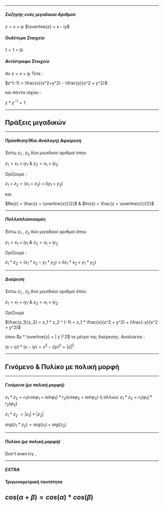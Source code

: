 _____
##### **Συζηγής ενός μιγαδικού Αριθμού**

$z = x + iy$
$\overline{z} = x - iy$

##### **Ουδέτερο Στοιχείο**

$1 = 1 + 0i$

##### **Αντίστροφο Στοιχείο**

Αν $z = x + iy$ 
Τότε :

$z^{-1} = \frac{x}{x^2+y^2} - i\frac{y}{x^2 + y^2}$

και πάντα ισχύει :

$z * z^{-1} = 1$

---
## **Πράξεις μιγαδικών**
----
##### **Πρόσθεση/(Και Ανάλογη) Αφαίρεση**

Έστω $z_1$ , $z_2$ δύο μιγαδικοί αριθμοί όπου

$z_1 = x_1 + iy_1$ & $z_2 = x_1 + iy_2$

Ορίζουμε :

$z_1 + z_2 = (x_1 + x_2) + i(y_1 + y_2)$

και

$Re(z) = \frac{z + \overline{z}}{2}$ & $Im(z) = \frac{z = \overline{z}}{2}$

---
##### **Πολλαπλασιασμός**

Έστω $z_1$ , $z_2$ δύο μιγαδικοί αριθμοί όπου

$z_1 = x_1 + iy_1$ & $z_2 = x_1 + iy_2$

Ορίζουμε :

$z_1*z_2 = (x_1 * x_2 - y_1 * y_2) + i(x_1 * x_2 + y_1 * y_2)$

---
##### **Διαίρεση**

Έστω $z_1$ , $z_2$ δύο μιγαδικοί αριθμοί όπου

$z_1 = x_1 + iy_1$ & $z_2 = x_1 + iy_2$

Ορίζουμε

$\frac{z_1}{z_2} = z_1 * z_2 ^ {-1} = z_1 * \frac{x}{x^2 + y^2} + i\frac{-y}{x^2 + y^2}$

όπου $z * \overline{z} = | z |^2$ το μέτρο της διαίρεσης. Αναλύεται :

$(x + iy) * (x - iy) = x^2 - (iy)^2 = | z | ^2$

---
## **Γινόμενο & Πυλίκο με πολική μορφή**

---
##### **Γινόμενο (με πολική μορφή)**

$z_1 * z_2 = r_1 (cosφ_1 + isinφ_1) * r_2 (cosφ_2 + isinφ_2)$ ή αλλιώς $z_1 * z_2 = r_1 (φ_1) * r_2 (φ_2)$

$z_1 * z_2~ = |z_1| * |z_2|$

$arg(z_1 * z_2) = arg(z_1) + arg(z_2)$

---
##### **Πυλίκο (με πολική μορφή)**

Don't even try...

---
##### **EXTRA** 

**Τριγωνομετρική ταυτότητα**

$cos(α+β) = cos(α) * cos(β)$
---